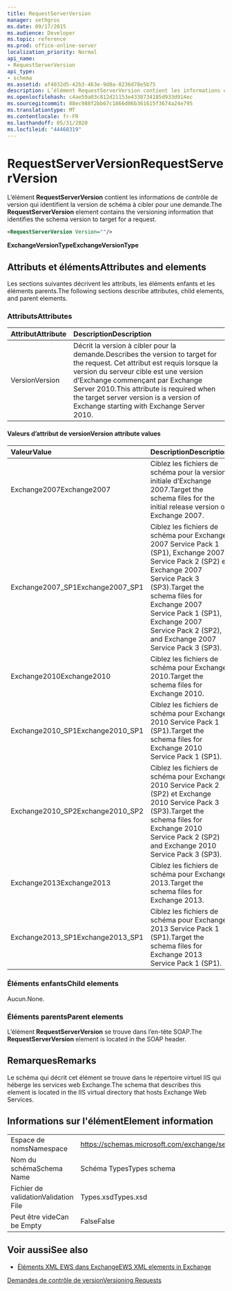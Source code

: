 ```yaml
---
title: RequestServerVersion
manager: sethgros
ms.date: 09/17/2015
ms.audience: Developer
ms.topic: reference
ms.prod: office-online-server
localization_priority: Normal
api_name:
- RequestServerVersion
api_type:
- schema
ms.assetid: af4032d5-42b3-463e-9d0a-8236d78e5b75
description: L’élément RequestServerVersion contient les informations de contrôle de version qui identifient la version de schéma à cibler pour une demande.
ms.openlocfilehash: c4ae59a03c812d21153e4338734185d933d914ec
ms.sourcegitcommit: 88ec988f2bb67c1866d06b361615f3674a24e795
ms.translationtype: MT
ms.contentlocale: fr-FR
ms.lasthandoff: 05/31/2020
ms.locfileid: "44468319"
---
```

# <a name="requestserverversion"></a><span data-ttu-id="33eb5-103">RequestServerVersion</span><span class="sxs-lookup"><span data-stu-id="33eb5-103">RequestServerVersion</span></span>

<span data-ttu-id="33eb5-104">L’élément **RequestServerVersion** contient les informations de contrôle de version qui identifient la version de schéma à cibler pour une demande.</span><span class="sxs-lookup"><span data-stu-id="33eb5-104">The **RequestServerVersion** element contains the versioning information that identifies the schema version to target for a request.</span></span> 
  
```XML
<RequestServerVersion Version=""/>
```

 <span data-ttu-id="33eb5-105">**ExchangeVersionType**</span><span class="sxs-lookup"><span data-stu-id="33eb5-105">**ExchangeVersionType**</span></span>
## <a name="attributes-and-elements"></a><span data-ttu-id="33eb5-106">Attributs et éléments</span><span class="sxs-lookup"><span data-stu-id="33eb5-106">Attributes and elements</span></span>

<span data-ttu-id="33eb5-107">Les sections suivantes décrivent les attributs, les éléments enfants et les éléments parents.</span><span class="sxs-lookup"><span data-stu-id="33eb5-107">The following sections describe attributes, child elements, and parent elements.</span></span>
  
### <a name="attributes"></a><span data-ttu-id="33eb5-108">Attributs</span><span class="sxs-lookup"><span data-stu-id="33eb5-108">Attributes</span></span>

|<span data-ttu-id="33eb5-109">**Attribut**</span><span class="sxs-lookup"><span data-stu-id="33eb5-109">**Attribute**</span></span>|<span data-ttu-id="33eb5-110">**Description**</span><span class="sxs-lookup"><span data-stu-id="33eb5-110">**Description**</span></span>|
|:-----|:-----|
|<span data-ttu-id="33eb5-111">Version</span><span class="sxs-lookup"><span data-stu-id="33eb5-111">Version</span></span>  <br/> |<span data-ttu-id="33eb5-112">Décrit la version à cibler pour la demande.</span><span class="sxs-lookup"><span data-stu-id="33eb5-112">Describes the version to target for the request.</span></span> <span data-ttu-id="33eb5-113">Cet attribut est requis lorsque la version du serveur cible est une version d’Exchange commençant par Exchange Server 2010.</span><span class="sxs-lookup"><span data-stu-id="33eb5-113">This attribute is required when the target server version is a version of Exchange starting with Exchange Server 2010.</span></span>  <br/> |
   
#### <a name="version-attribute-values"></a><span data-ttu-id="33eb5-114">Valeurs d’attribut de version</span><span class="sxs-lookup"><span data-stu-id="33eb5-114">Version attribute values</span></span>

|<span data-ttu-id="33eb5-115">**Valeur**</span><span class="sxs-lookup"><span data-stu-id="33eb5-115">**Value**</span></span>|<span data-ttu-id="33eb5-116">**Description**</span><span class="sxs-lookup"><span data-stu-id="33eb5-116">**Description**</span></span>|
|:-----|:-----|
|<span data-ttu-id="33eb5-117">Exchange2007</span><span class="sxs-lookup"><span data-stu-id="33eb5-117">Exchange2007</span></span>  <br/> |<span data-ttu-id="33eb5-118">Ciblez les fichiers de schéma pour la version initiale d’Exchange 2007.</span><span class="sxs-lookup"><span data-stu-id="33eb5-118">Target the schema files for the initial release version of Exchange 2007.</span></span>  <br/> |
|<span data-ttu-id="33eb5-119">Exchange2007_SP1</span><span class="sxs-lookup"><span data-stu-id="33eb5-119">Exchange2007_SP1</span></span>  <br/> |<span data-ttu-id="33eb5-120">Ciblez les fichiers de schéma pour Exchange 2007 Service Pack 1 (SP1), Exchange 2007 Service Pack 2 (SP2) et Exchange 2007 Service Pack 3 (SP3).</span><span class="sxs-lookup"><span data-stu-id="33eb5-120">Target the schema files for Exchange 2007 Service Pack 1 (SP1), Exchange 2007 Service Pack 2 (SP2), and Exchange 2007 Service Pack 3 (SP3).</span></span>  <br/> |
|<span data-ttu-id="33eb5-121">Exchange2010</span><span class="sxs-lookup"><span data-stu-id="33eb5-121">Exchange2010</span></span>  <br/> |<span data-ttu-id="33eb5-122">Ciblez les fichiers de schéma pour Exchange 2010.</span><span class="sxs-lookup"><span data-stu-id="33eb5-122">Target the schema files for Exchange 2010.</span></span>  <br/> |
|<span data-ttu-id="33eb5-123">Exchange2010_SP1</span><span class="sxs-lookup"><span data-stu-id="33eb5-123">Exchange2010_SP1</span></span>  <br/> |<span data-ttu-id="33eb5-124">Ciblez les fichiers de schéma pour Exchange 2010 Service Pack 1 (SP1).</span><span class="sxs-lookup"><span data-stu-id="33eb5-124">Target the schema files for Exchange 2010 Service Pack 1 (SP1).</span></span>  <br/> |
|<span data-ttu-id="33eb5-125">Exchange2010_SP2</span><span class="sxs-lookup"><span data-stu-id="33eb5-125">Exchange2010_SP2</span></span>  <br/> |<span data-ttu-id="33eb5-126">Ciblez les fichiers de schéma pour Exchange 2010 Service Pack 2 (SP2) et Exchange 2010 Service Pack 3 (SP3).</span><span class="sxs-lookup"><span data-stu-id="33eb5-126">Target the schema files for Exchange 2010 Service Pack 2 (SP2) and Exchange 2010 Service Pack 3 (SP3).</span></span>  <br/> |
|<span data-ttu-id="33eb5-127">Exchange2013</span><span class="sxs-lookup"><span data-stu-id="33eb5-127">Exchange2013</span></span>  <br/> |<span data-ttu-id="33eb5-128">Ciblez les fichiers de schéma pour Exchange 2013.</span><span class="sxs-lookup"><span data-stu-id="33eb5-128">Target the schema files for Exchange 2013.</span></span>  <br/> |
|<span data-ttu-id="33eb5-129">Exchange2013_SP1</span><span class="sxs-lookup"><span data-stu-id="33eb5-129">Exchange2013_SP1</span></span>  <br/> |<span data-ttu-id="33eb5-130">Ciblez les fichiers de schéma pour Exchange 2013 Service Pack 1 (SP1).</span><span class="sxs-lookup"><span data-stu-id="33eb5-130">Target the schema files for Exchange 2013 Service Pack 1 (SP1).</span></span>  <br/> |
   
### <a name="child-elements"></a><span data-ttu-id="33eb5-131">Éléments enfants</span><span class="sxs-lookup"><span data-stu-id="33eb5-131">Child elements</span></span>

<span data-ttu-id="33eb5-132">Aucun.</span><span class="sxs-lookup"><span data-stu-id="33eb5-132">None.</span></span>
  
### <a name="parent-elements"></a><span data-ttu-id="33eb5-133">Éléments parents</span><span class="sxs-lookup"><span data-stu-id="33eb5-133">Parent elements</span></span>

<span data-ttu-id="33eb5-134">L’élément **RequestServerVersion** se trouve dans l’en-tête SOAP.</span><span class="sxs-lookup"><span data-stu-id="33eb5-134">The **RequestServerVersion** element is located in the SOAP header.</span></span> 
  
## <a name="remarks"></a><span data-ttu-id="33eb5-135">Remarques</span><span class="sxs-lookup"><span data-stu-id="33eb5-135">Remarks</span></span>

<span data-ttu-id="33eb5-136">Le schéma qui décrit cet élément se trouve dans le répertoire virtuel IIS qui héberge les services web Exchange.</span><span class="sxs-lookup"><span data-stu-id="33eb5-136">The schema that describes this element is located in the IIS virtual directory that hosts Exchange Web Services.</span></span>
  
## <a name="element-information"></a><span data-ttu-id="33eb5-137">Informations sur l'élément</span><span class="sxs-lookup"><span data-stu-id="33eb5-137">Element information</span></span>

|||
|:-----|:-----|
|<span data-ttu-id="33eb5-138">Espace de noms</span><span class="sxs-lookup"><span data-stu-id="33eb5-138">Namespace</span></span>  <br/> |https://schemas.microsoft.com/exchange/services/2006/types  <br/> |
|<span data-ttu-id="33eb5-139">Nom du schéma</span><span class="sxs-lookup"><span data-stu-id="33eb5-139">Schema Name</span></span>  <br/> |<span data-ttu-id="33eb5-140">Schéma Types</span><span class="sxs-lookup"><span data-stu-id="33eb5-140">Types schema</span></span>  <br/> |
|<span data-ttu-id="33eb5-141">Fichier de validation</span><span class="sxs-lookup"><span data-stu-id="33eb5-141">Validation File</span></span>  <br/> |<span data-ttu-id="33eb5-142">Types.xsd</span><span class="sxs-lookup"><span data-stu-id="33eb5-142">Types.xsd</span></span>  <br/> |
|<span data-ttu-id="33eb5-143">Peut être vide</span><span class="sxs-lookup"><span data-stu-id="33eb5-143">Can be Empty</span></span>  <br/> |<span data-ttu-id="33eb5-144">False</span><span class="sxs-lookup"><span data-stu-id="33eb5-144">False</span></span>  <br/> |
   
## <a name="see-also"></a><span data-ttu-id="33eb5-145">Voir aussi</span><span class="sxs-lookup"><span data-stu-id="33eb5-145">See also</span></span>



- [<span data-ttu-id="33eb5-146">Éléments XML EWS dans Exchange</span><span class="sxs-lookup"><span data-stu-id="33eb5-146">EWS XML elements in Exchange</span></span>](ews-xml-elements-in-exchange.md)


[<span data-ttu-id="33eb5-147">Demandes de contrôle de version</span><span class="sxs-lookup"><span data-stu-id="33eb5-147">Versioning Requests</span></span>](https://msdn.microsoft.com/library/76877b0a-d2e5-4c74-9295-7b445a41d46a%28Office.15%29.aspx)

